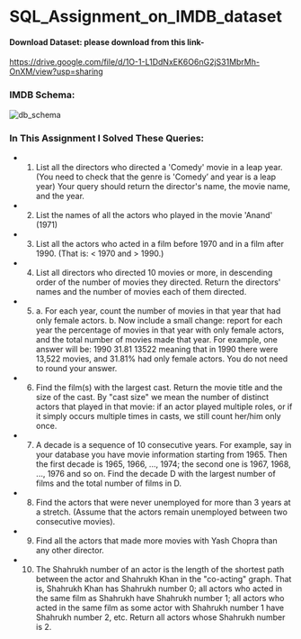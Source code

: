 # SQL_Assignment_on_IMDB_dataset

#### Download Dataset: please download from this link-
https://drive.google.com/file/d/1O-1-L1DdNxEK6O6nG2jS31MbrMh-OnXM/view?usp=sharing

### IMDB Schema:

![db_schema](https://github.com/anuragraiofficial321/SQL_Assignment_on_IMDB_dataset/assets/130228932/15193b97-e74c-40d6-874f-74c6b349a1c7)

### In This Assignment I Solved These Queries:

- 1. List all the directors who directed a 'Comedy' movie in a leap year. (You need to check that the genre is 'Comedy’ and year is a leap year) Your query should return the director's name, the movie name, and the year. 
- 2. List the names of all the actors who played in the movie 'Anand' (1971) 
- 3. List all the actors who acted in a film before 1970 and in a film after 1990. (That is: < 1970 
and > 1990.) 
- 4. List all directors who directed 10 movies or more, in descending order of the number of 
movies they directed. Return the directors' names and the number of movies each of them directed. 
- 5. a. For each year, count the number of movies in that year that had only female actors. b. Now include a small change: report for each year the percentage of movies in that year with only female actors, and the total number of movies made that year. For example, one answer will be: 1990 31.81 13522 meaning that in 1990 there were 13,522 movies, and 31.81% had only female actors. You do not need to round your answer. 
- 6. Find the film(s) with the largest cast. Return the movie title and the size of the cast. By "cast size" we mean the number of distinct actors that played in that movie: if an actor played multiple roles, or if it simply occurs multiple times in casts, we still count her/him only once. 
- 7. A decade is a sequence of 10 consecutive years. For example, say in your database you have movie information starting from 1965. Then the first decade is 1965, 1966, ..., 1974; the second one is 1967, 1968, ..., 1976 and so on. Find the decade D with the largest number of films and the total number of films in D. 
- 8. Find the actors that were never unemployed for more than 3 years at a stretch. (Assume 
that the actors remain unemployed between two consecutive movies). 
- 9. Find all the actors that made more movies with Yash Chopra than any other director. 
- 10. The Shahrukh number of an actor is the length of the shortest path between the actor and 
Shahrukh Khan in the "co-acting" graph. That is, Shahrukh Khan has Shahrukh number 0; all actors who acted in the same film as Shahrukh have Shahrukh number 1; all actors who acted in the same film as some actor with Shahrukh number 1 have Shahrukh number 2, etc. Return all actors whose Shahrukh number is 2. 
